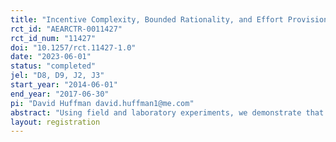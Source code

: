 ```yaml
---
title: "Incentive Complexity, Bounded Rationality, and Effort Provision"
rct_id: "AEARCTR-0011427"
rct_id_num: "11427"
doi: "10.1257/rct.11427-1.0"
date: "2023-06-01"
status: "completed"
jel: "D8, D9, J2, J3"
start_year: "2014-06-01"
end_year: "2017-06-30"
pi: "David Huffman david.huffman1@me.com"
abstract: "Using field and laboratory experiments, we demonstrate that the complexity of incentive schemes and worker bounded rationality can interact to affect effort provision, by shrouding particular attributes of the incentives. In our setting, complexity leads workers to over-provide effort relative to a fully rational benchmark, and improves efficiency. We identify contract features, and facets of worker cognitive ability, that matter for shrouding. We find that even relatively small degrees of shrouding can cause large shifts in behavior. Our results illustrate important implications of complexity for designing and regulating workplace incentive contracts."
layout: registration
---
```


